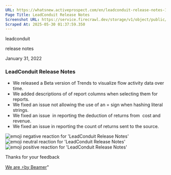 ```yaml
---
URL: https://whatsnew.activeprospect.com/en/leadconduit-release-notes-19GCfkjYK9
Page Title: LeadConduit Release Notes
Screenshot URL: https://service.firecrawl.dev/storage/v1/object/public/media/screenshot-b046c340-b038-43d2-9a6a-a0b14684243c.png
Scraped At: 2025-05-30 01:37:59.350
---
```

leadconduit





release notes



January 31, 2022

### LeadConduit Release Notes

- We released a Beta version of Trends to visualize flow activity data over time.
- We added descriptions of of report columns when selecting them for reports.
- We fixed an issue not allowing the use of an = sign when hashing literal strings.
- We fixed an issue  in reporting the deduction of returns from  cost and revenue.
- We fixed an issue in reporting the count of returns sent to the source.

![emoji negative reaction for 'LeadConduit Release Notes'](https://app.getbeamer.com/images/emojiNeg.svg)![emoji neutral reaction for 'LeadConduit Release Notes'](https://app.getbeamer.com/images/emojiNeut.svg)![emoji positive reaction for 'LeadConduit Release Notes'](https://app.getbeamer.com/images/emojiPos.svg)

Thanks for your feedback

[We are ⚡by Beamer](https://www.getbeamer.com/?ref=watermark_MErKJCnu12412_public&company=ActiveProspect&watermarkRef=powered&utm_term=MErKJCnu12412&utm_content=ActiveProspect&utm_source=standalone&utm_medium=footer&utm_campaign=powered)"

